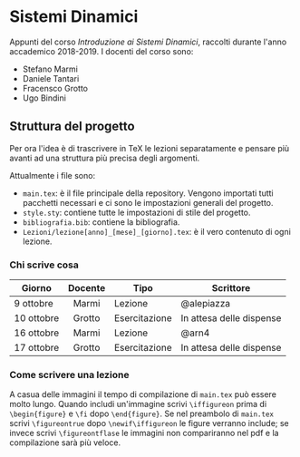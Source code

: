# Sistemi Dinamici
Appunti del corso _Introduzione ai Sistemi Dinamici_, raccolti durante l'anno accademico 2018-2019. I docenti del corso sono:
* Stefano Marmi
* Daniele Tantari
* Fracensco Grotto
* Ugo Bindini

## Struttura del progetto
Per ora l'idea è di trascrivere in TeX le lezioni separatamente e pensare più avanti ad una struttura più precisa degli argomenti.

Attualmente i file sono:
* `main.tex`: è il file principale della repository. Vengono importati tutti pacchetti necessari e ci sono le impostazioni generali del progetto. 
* `style.sty`: contiene tutte le impostazioni di stile del progetto. 
* `bibliografia.bib`: contiene la bibliografia.
* `Lezioni/lezione[anno]_[mese]_[giorno].tex`: è il vero contenuto di ogni lezione.

### Chi scrive cosa
|**Giorno** |**Docente**|**Tipo**     |**Scrittore**            |
|-----------|:---------:|-------------| ------------------------|
| 9 ottobre |Marmi      |Lezione      | @alepiazza              |
| 10 ottobre|Grotto     |Esercitazione| In attesa delle dispense|
| 16 ottobre|Marmi      |Lezione      | @arn4                   |
| 17 ottobre|Grotto     |Esercitazione| In attesa delle dispense|


### Come scrivere una lezione
A casua delle immagini il tempo di compilazione di `main.tex` può essere molto lungo. Quando includi un'immagine scrivi `\iffigureon` prima di `\begin{figure}` e `\fi` dopo `\end{figure}`. Se nel preambolo di `main.tex` scrivi `\figureontrue` dopo `\newif\iffigureon` le figure verranno include; se invece scrivi `\figureontflase` le immagini non compariranno nel pdf e la compilazione sarà più veloce.
